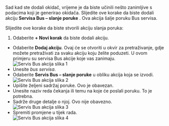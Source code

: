 Sad kad ste dodali okidač, vrijeme je da biste učinili nešto zanimljive s podacima koji je generirao okidača. Slijedite ove korake da biste dodali akciju **Servisa Bus – slanje poruke** . Ova akcija šalje poruku Bus servisa.  

Slijedite ove korake da biste stvorili akciju slanja poruka:  

1. Odaberite **+ Novi korak** da biste dodali akciju.  
- Odaberite **Dodaj akciju**. Ovaj će se otvoriti u okvir za pretraživanje, gdje možete pretraživati za svaku akciju koju želite poduzeti. U ovom primjeru su servisa Bus akcije koje vas zanimaju.    
![Servis Bus akcija slika 1](./media/connectors-create-api-servicebus/action-1.png)   
- Unesite *bus servisa*.  
- Odaberite **Servis Bus – slanje poruke** u obliku akcija koja se izvodi.  
![Servis Bus akcija slika 2](./media/connectors-create-api-servicebus/action-2.png)    
- Upišite željeni sadržaj poruke. Ovo je obavezan.  
- Unesite naziv reda čekanja ili temu na koje će poslali poruku. To je potrebna.   
- Sadrže druge detalje o njoj. Ovo nije obavezno.     
![Servis Bus akcija slika 3](./media/connectors-create-api-servicebus/action-3.png)    
- Spremiti promjene u tijek rada.   
![Servis Bus akcija slika 4](./media/connectors-create-api-servicebus/action-4.png)     
